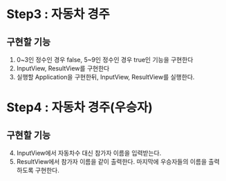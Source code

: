 # Step3 : 자동차 경주

## 구현할 기능

1. 0~3인 정수인 경우 false, 5~9인 정수인 경우 true인 기능을 구현한다
2. InputView, ResultView를 구현한다
3. 실행할 Application을 구현한뒤, InputView, ResultView를 실행한다.


# Step4 : 자동차 경주(우승자)

## 구현할 기능

4. InputView에서 자동차수 대신 참가자 이름을 입력받는다.
5. ResultView에서 참가자 이름을 같이 출력한다. 마지막에 우승자들의 이름을 출력하도록 구현한다.
